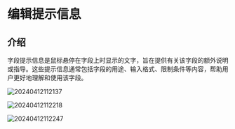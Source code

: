 # 编辑提示信息

## 介绍

字段提示信息是鼠标悬停在字段上时显示的文字，旨在提供有关该字段的额外说明或指导。这些提示信息通常包括字段的用途、输入格式、限制条件等内容，帮助用户更好地理解和使用该字段。

![20240412112137](https://static-docs.nocobase.com/20240412112137.png)

![20240412112218](https://static-docs.nocobase.com/20240412112218.png)

![20240412112247](https://static-docs.nocobase.com/20240412112247.png)